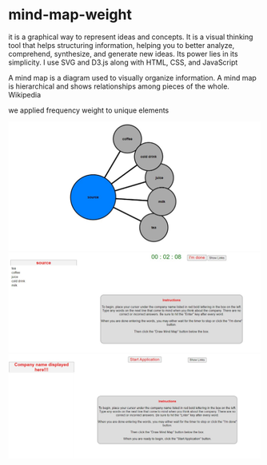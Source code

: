 # mind-map-weight

it is a graphical way to represent ideas and concepts. It is a visual thinking tool that helps
structuring information, helping you to better analyze, comprehend, synthesize, and generate new ideas. Its
power lies in its simplicity. I use SVG and D3.js along with HTML, CSS, and JavaScript

A mind map is a diagram used to visually organize information. A mind map is hierarchical
and shows relationships among pieces of the whole. Wikipedia

we applied frequency weight to unique elements 

<img src="img1.jpg">

<img src="img2.jpg">

<img src="img3.jpg">
